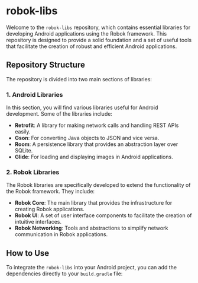 # robok-libs

Welcome to the `robok-libs` repository, which contains essential libraries for developing Android applications using the Robok framework. This repository is designed to provide a solid foundation and a set of useful tools that facilitate the creation of robust and efficient Android applications.

## Repository Structure

The repository is divided into two main sections of libraries:

### 1. Android Libraries

In this section, you will find various libraries useful for Android development. Some of the libraries include:

- **Retrofit**: A library for making network calls and handling REST APIs easily.
- **Gson**: For converting Java objects to JSON and vice versa.
- **Room**: A persistence library that provides an abstraction layer over SQLite.
- **Glide**: For loading and displaying images in Android applications.

### 2. Robok Libraries

The Robok libraries are specifically developed to extend the functionality of the Robok framework. They include:

- **Robok Core**: The main library that provides the infrastructure for creating Robok applications.
- **Robok UI**: A set of user interface components to facilitate the creation of intuitive interfaces.
- **Robok Networking**: Tools and abstractions to simplify network communication in Robok applications.

## How to Use

To integrate the `robok-libs` into your Android project, you can add the dependencies directly to your `build.gradle` file:
